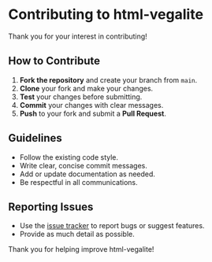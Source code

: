 # Contributing to html-vegalite

Thank you for your interest in contributing!

## How to Contribute

1. **Fork the repository** and create your branch from `main`.
2. **Clone** your fork and make your changes.
3. **Test** your changes before submitting.
4. **Commit** your changes with clear messages.
5. **Push** to your fork and submit a **Pull Request**.

## Guidelines

- Follow the existing code style.
- Write clear, concise commit messages.
- Add or update documentation as needed.
- Be respectful in all communications.

## Reporting Issues

- Use the [issue tracker](https://github.com/manurampandit/html-vegalite/issues) to report bugs or suggest features.
- Provide as much detail as possible.

Thank you for helping improve html-vegalite!